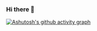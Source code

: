 ### Hi there 👋

<!--
**PrabalChowdhury/PrabalChowdhury** is a ✨ _special_ ✨ repository because its `README.md` (this file) appears on your GitHub profile.

Here are some ideas to get you started:

- 🔭 I’m currently working on ...
- 🌱 I’m currently learning ...
- 👯 I’m looking to collaborate on ...
- 🤔 I’m looking for help with ...
- 💬 Ask me about ...
- 📫 How to reach me: ...
- 😄 Pronouns: ...
- ⚡ Fun fact: ...
-->
[![Ashutosh's github activity graph](https://activity-graph.herokuapp.com/graph?username=PrabalChowdhury&theme=dracula)](https://github.com/ashutosh00710/github-readme-activity-graph)
